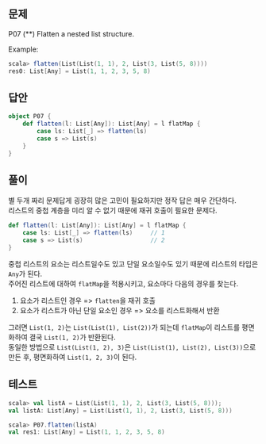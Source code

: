 ## 문제
P07 (**) Flatten a nested list structure.

Example:
```scala
scala> flatten(List(List(1, 1), 2, List(3, List(5, 8))))
res0: List[Any] = List(1, 1, 2, 3, 5, 8)
```

## 답안
```scala
object P07 {
    def flatten(l: List[Any]): List[Any] = l flatMap {
        case ls: List[_] => flatten(ls)
        case s => List(s)
    }
}
```

## 풀이
별 두개 짜리 문제답게 굉장히 많은 고민이 필요하지만 정작 답은 매우 간단하다.  
리스트의 중첩 계층을 미리 알 수 없기 때문에 재귀 호출이 필요한 문제다.  
```scala
def flatten(l: List[Any]): List[Any] = l flatMap {
    case ls: List[_] => flatten(ls)     // 1
    case s => List(s)                   // 2
}
```
중첩 리스트의 요소는 리스트일수도 있고 단일 요소일수도 있기 때문에 리스트의 타입은 `Any`가 된다.  
주어진 리스트에 대하여 `flatMap`을 적용시키고, 요소마다 다음의 경우를 찾는다.
1. 요소가 리스트인 경우 => `flatten`을 재귀 호출
2. 요소가 리스트가 아닌 단일 요소인 경우 => 요소를 리스트화해서 반환

그러면 `List(1, 2)`는 `List(List(1), List(2))`가 되는데 `flatMap`이 리스트를 평면화하여 결국 `List(1, 2)`가 반환된다.  
동일한 방법으로 `List(List(1, 2), 3)`은 `List(List(1), List(2), List(3))`으로 만든 후, 평면화하여 `List(1, 2, 3)`이 된다.

## 테스트
```scala
scala> val listA = List(List(1, 1), 2, List(3, List(5, 8)));
val listA: List[Any] = List(List(1, 1), 2, List(3, List(5, 8)))

scala> P07.flatten(listA)
val res1: List[Any] = List(1, 1, 2, 3, 5, 8)
```